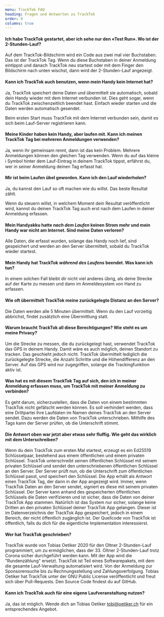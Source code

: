 ```yaml
---
menu: TrackTok FAQ
heading: Fragen und Antworten zu TrackTok
order: 9
columns: true
---
```

#### Ich habe TrackTok gestartet, aber ich sehe nur den «Test Run». Wo ist der 2-Stunden-Lauf?


Auf dem TrackTok-Bildschirm wird ein Code aus zwei mal vier Buchstaben. 
Das ist der TrackTok Tag.  Wenn du diese Buchstaben in deiner Anmeldung eintippst und danach TrackTok neu startest oder mit dem Finger den Bildschirm nach unten wischst, dann wird der 2-Stunden-Lauf angezeigt.


#### Kann ich TrackTok auch benutzen, wenn mein Handy kein Internet hat?


Ja, TrackTok speichert deine Daten und übermittelt sie automatisch, sobald dein Handy wieder mit dem Internet verbunden ist.  Dies geht sogar, wenn du TrackTok zwischenzeitlich beendet hast.  Einfach wieder starten und die Daten werden automatisch gesendet.


Beim ersten Start muss TrackTok mit dem Internet verbunden sein, damit es sich beim Lauf-Server registrieren kann.


#### Meine Kinder haben kein Handy, aber laufen mit.  Kann ich meinen TrackTok Tag bei mehreren Anmeldungen verwenden?


Ja, wenn ihr gemeinsam rennt, dann ist das kein Problem.  Mehrere Anmeldungen können den gleichen Tag verwenden.  Wenn du auf das kleine ℹ Symbol hinter dem Lauf-Eintrag in deinem TrackTok tippst, erfährst du, wer in seiner Anmeldung deinen Tag erfasst hat.


#### Mir ist beim Laufen übel geworden. Kann ich den Lauf wiederholen?


Ja, du kannst den Lauf so oft machen wie du willst. Das beste Resultat zählt.


Wenn du steuern willst, in welchem Moment dein Resultat veröffentlicht wird, kannst du deinen TrackTok Tag auch erst nach dem Laufen in deiner Anmeldung erfassen.


#### Mein Handyakku hatte <em>nach dem Laufen</em> keinen Strom mehr und mein Handy war nicht am Internet.  Sind meine Daten verloren?


Alle Daten, die erfasst wurden, solange das Handy noch lief, sind gespeichert und werden an den Server übermittelt, sobald du TrackTok wieder startest.


#### Mein Handy hat TrackTok <em>während des Laufens</em> beendet. Was kann ich tun?


In einem solchen Fall bleibt dir nicht viel anderes übrig, als deine Strecke auf der Karte zu messen und dann im Anmeldesystem von Hand zu erfassen.


#### Wie oft übermittelt TrackTok meine zurückgelegte Distanz an den Server?


Die Daten werden alle 5 Minuten übermittelt.  Wenn du den Lauf vorzeitig abbrichst, findet zusätzlich eine Übermittlung statt.


#### Warum braucht TrackTok all diese Berechtigungen?  Wie steht es um meine Privacy?


Um die Strecke zu messen, die du zurückgelegt hast, verwendet TrackTok das GPS in deinem Handy.  Damit wäre es auch möglich, deinen Standort zu tracken.  Das geschieht jedoch nicht.  TrackTok übermittelt lediglich die zurückgelegte Strecke, die Anzahl Schritte und die Höhendifferenz an den Server.  Auf das GPS wird nur zugegriffen, solange die Trackingfunktion aktiv ist.


#### Was hat es mit diesem TrackTok Tag auf sich, den ich in meiner Anmeldung erfassen muss, um TrackTok mit meiner Anmeldung zu verbinden?


Es geht darum, sicherzustellen, dass die Daten von einem bestimmten TrackTok nicht gefälscht werden können.  Es soll verhindert werden, dass eine Drittpartei ihre Laufdaten im Namen deines TrackTok an den Server sendet.  Dazu werden die Daten von TrackTok unterschrieben.  Mithilfe des Tags kann der Server prüfen, ob die Unterschrift stimmt.


#### Die Antwort oben war jetzt aber etwas sehr fluffig.  Wie geht das wirklich mit dem Unterschreiben?


Wenn du dein TrackTok zum ersten Mal startest, erzeugt es ein Ed25519 Schlüsselpaar, bestehend aus einem öffentlichen und einem privaten Schlüssel.  TrackTok unterschreibt seinen öffentlichen Schlüssel mit seinem privaten Schlüssel und sendet den unterschriebenen öffentlichen Schlüssel an den Server.  Der Server prüft nun, ob die Unterschrift zum öffentlichen Schlüssel passt, und speichert den Schlüssel.  Die App erhält als Antwort einen TrackTok Tag, der dann in der App angezeigt wird.  Immer, wenn TrackTok Daten an den Server sendet, signiert es diese mit seinem privaten Schlüssel.  Der Server kann anhand des gespeicherten öffentlichen Schlüssels die Daten verifizieren und ist sicher, dass die Daten von deiner TrackTok App stammen.  Natürlich ist das System nur sicher, solange keine Dritten an den privaten Schlüssel deiner TrackTok App gelangen.  Dieser ist im Datenverzeichnis der TrackTok App gespeichert, jedoch in einem Bereich, der nicht öffentlich zugänglich ist.  Der Quellcode von TrackTok ist öffentlich, falls du dich für die eigentliche Implementation interessierst.


#### Wer hat TrackTok geschrieben?


TrackTok wurde von Tobias Oetiker 2020 für den Oltner 2-Stunden-Lauf programmiert, um zu ermöglichen, dass der 33.  Oltner 2-Stunden-Lauf trotz
Corona sicher durchgeführt werden kann.  Mit der App wird die "Rundenzählung" ersetzt.  TrackTok ist Teil eines Softwarepakets, mit dem die gesamte Lauf-Verwaltung automatisiert wird.  Von der Anmeldung zur Sponsorensuche bis zu Rechnungsstellung und Zahlungsverfolgung.  Tobias Oetiker hat TrackTok unter der GNU Public License veröffentlicht und freut sich über Pull-Requests.  Den Source Code findest du auf GitHub.


#### Kann ich TrackTok auch für eine eigene Laufveranstaltung nutzen?


Ja, das ist möglich.  Wende dich an Tobias Oetiker <tobi@oetiker.ch> für ein entsprechendes Angebot.